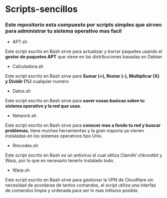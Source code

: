 # Scripts-sencillos
### Este repositorio esta compuesto por scripts simples que sirven para administrar tu sistema operativo mas facil
* APT.sh

Este script escrito en Bash sirve para actualizar y borrar paquetes usando el **gestor de paquetes APT** que viene en las distribuciones basadas en Debian
* Calculadora.sh

Este script escrito en Bash sirve para **Sumar (+), Restar (-), Multiplicar (X) y Dividir (%)** cualquier numero
* Datos.sh

Este script escrito en Bash sirve para **saver cosas basicas sobre tu sistema operativo y la red que usas**.
* Network.sh

Este script escrito en Bash sirve para **conocer mas a fondo tu red y buscar problemas**, tiene muchas herramientas y la gran mayoria ya vienen instaladas en los sistemas operativos tipo Unix.
* Rmcodex.sh

Este script escrito en Bash es un antivirus el cual utiliza ClamAV chkrootkit y Warp, por lo que es necesario tenerlo instalado todo.
* Warp.sh

Este script escrito en Bash sirve para gestionar la VPN de Cloudflare sin necesidad de acordarse de tantos comandos, el script utiliza una interfaz de comandos limpia y ordenada para ser lo mas intituivo posible.
